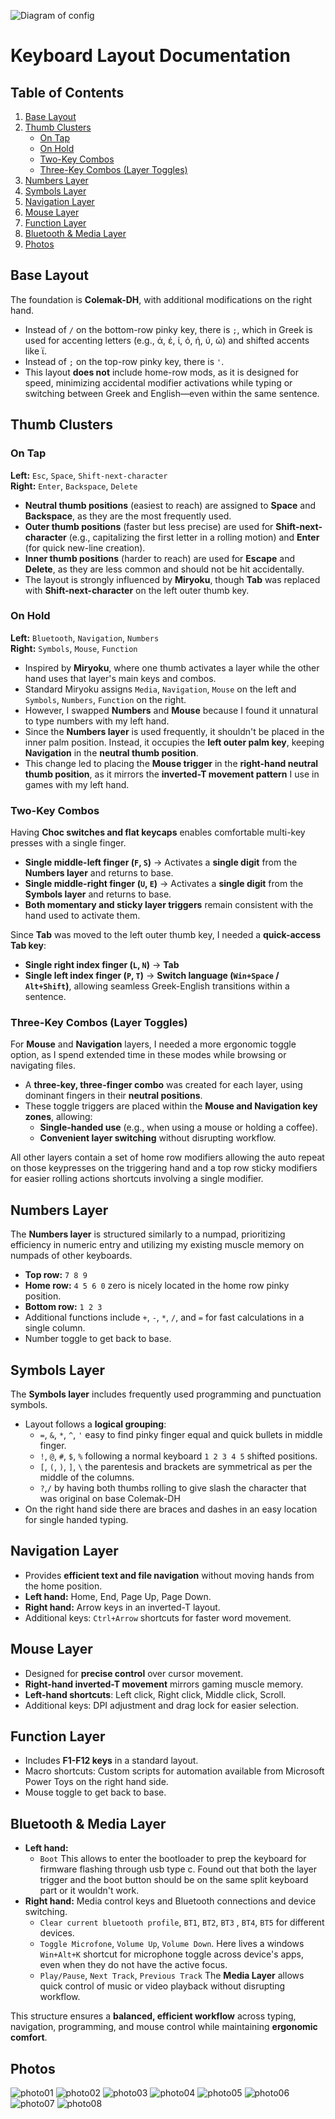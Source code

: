 ![Diagram of config](keymap-drawer/temper.svg)

# Keyboard Layout Documentation

## Table of Contents
1. [Base Layout](#base-layout)
2. [Thumb Clusters](#thumb-clusters)
   - [On Tap](#on-tap)
   - [On Hold](#on-hold)
   - [Two-Key Combos](#two-key-combos)
   - [Three-Key Combos (Layer Toggles)](#three-key-combos-layer-toggles)
3. [Numbers Layer](#numbers-layer)
4. [Symbols Layer](#symbols-layer)
5. [Navigation Layer](#navigation-layer)
6. [Mouse Layer](#mouse-layer)
7. [Function Layer](#function-layer)
8. [Bluetooth & Media Layer](#bluetooth-&-media-layer)
9. [Photos](#photos)

## Base Layout  
The foundation is **Colemak-DH**, with additional modifications on the right hand.  
- Instead of `/` on the bottom-row pinky key, there is `;`, which in Greek is used for accenting letters (e.g., ά, έ, ί, ό, ή, ύ, ώ) and shifted accents like ϊ.  
- Instead of `;` on the top-row pinky key, there is `'`.  
- This layout **does not** include home-row mods, as it is designed for speed, minimizing accidental modifier activations while typing or switching between Greek and English—even within the same sentence.  

## Thumb Clusters  

### On Tap  
**Left:** `Esc`, `Space`, `Shift-next-character`  
**Right:** `Enter`, `Backspace`, `Delete`  

- **Neutral thumb positions** (easiest to reach) are assigned to **Space** and **Backspace**, as they are the most frequently used.  
- **Outer thumb positions** (faster but less precise) are used for **Shift-next-character** (e.g., capitalizing the first letter in a rolling motion) and **Enter** (for quick new-line creation).  
- **Inner thumb positions** (harder to reach) are used for **Escape** and **Delete**, as they are less common and should not be hit accidentally.  
- The layout is strongly influenced by **Miryoku**, though **Tab** was replaced with **Shift-next-character** on the left outer thumb key.  

### On Hold  
**Left:** `Bluetooth`, `Navigation`, `Numbers`  
**Right:** `Symbols`, `Mouse`, `Function`  

- Inspired by **Miryoku**, where one thumb activates a layer while the other hand uses that layer's main keys and combos.  
- Standard Miryoku assigns `Media`, `Navigation`, `Mouse` on the left and `Symbols`, `Numbers`, `Function` on the right.  
- However, I swapped **Numbers** and **Mouse** because I found it unnatural to type numbers with my left hand.  
- Since the **Numbers layer** is used frequently, it shouldn't be placed in the inner palm position. Instead, it occupies the **left outer palm key**, keeping **Navigation** in the **neutral thumb position**.  
- This change led to placing the **Mouse trigger** in the **right-hand neutral thumb position**, as it mirrors the **inverted-T movement pattern** I use in games with my left hand.  

### Two-Key Combos  
Having **Choc switches and flat keycaps** enables comfortable multi-key presses with a single finger.  

- **Single middle-left finger (`F`, `S`)** → Activates a **single digit** from the **Numbers layer** and returns to base.  
- **Single middle-right finger (`U`, `E`)** → Activates a **single digit** from the **Symbols layer** and returns to base.  
- **Both momentary and sticky layer triggers** remain consistent with the hand used to activate them.  

Since **Tab** was moved to the left outer thumb key, I needed a **quick-access Tab key**:  
- **Single right index finger (`L`, `N`)** → **Tab**  
- **Single left index finger (`P`, `T`)** → **Switch language (`Win+Space` / `Alt+Shift`)**, allowing seamless Greek-English transitions within a sentence.  

### Three-Key Combos (Layer Toggles)  
For **Mouse** and **Navigation** layers, I needed a more ergonomic toggle option, as I spend extended time in these modes while browsing or navigating files.  

- A **three-key, three-finger combo** was created for each layer, using dominant fingers in their **neutral positions**.  
- These toggle triggers are placed within the **Mouse and Navigation key zones**, allowing:  
  - **Single-handed use** (e.g., when using a mouse or holding a coffee).  
  - **Convenient layer switching** without disrupting workflow.  

All other layers contain a set of home row modifiers allowing the auto repeat on those keypresses on the triggering hand and a top row sticky modifiers for easier rolling actions shortcuts involving a single modifier.

## Numbers Layer  
The **Numbers layer** is structured similarly to a numpad, prioritizing efficiency in numeric entry and utilizing my existing muscle memory on numpads of other keyboards.  
- **Top row:** `7 8 9`  
- **Home row:** `4 5 6 0` zero is nicely located in the home row pinky position. 
- **Bottom row:** `1 2 3`  
- Additional functions include `+`, `-`, `*`, `/`, and `=` for fast calculations in a single column.
- Number toggle to get back to base.

## Symbols Layer  
The **Symbols layer** includes frequently used programming and punctuation symbols.  
- Layout follows a **logical grouping**:  
  - `=`, `&`, `*`, `^`, `'` easy to find pinky finger equal and quick bullets in middle finger.
  - `!`, `@`, `#`, `$`, `%`  following a normal keyboard `1 2 3 4 5` shifted positions.
  - `[`, `(`, `)`, `]`, `\` the parentesis and brackets are symmetrical as per the middle of the columns.
  - `?`,`/` by having both thumbs rolling to give slash the character that was original on base Colemak-DH
- On the right hand side there are braces and dashes in an easy location for single handed typing.  

## Navigation Layer  
- Provides **efficient text and file navigation** without moving hands from the home position.  
- **Left hand:** Home, End, Page Up, Page Down.  
- **Right hand:** Arrow keys in an inverted-T layout.  
- Additional keys: `Ctrl+Arrow` shortcuts for faster word movement.  

## Mouse Layer  
- Designed for **precise control** over cursor movement.  
- **Right-hand inverted-T movement** mirrors gaming muscle memory.  
- **Left-hand shortcuts**: Left click, Right click, Middle click, Scroll.  
- Additional keys: DPI adjustment and drag lock for easier selection.  

## Function Layer  
- Includes **F1-F12 keys** in a standard layout.  
- Macro shortcuts: Custom scripts for automation available from Microsoft Power Toys on the right hand side.
- Mouse toggle to get back to base. 

## Bluetooth & Media Layer  
- **Left hand:**  
  - `Boot` This allows to enter the bootloader to prep the keyboard for firmware flashing through usb type c. Found out that both the layer trigger and the boot button should be on the same split keyboard part or it wouldn't work.
- **Right hand:** Media control keys and Bluetooth connections and device switching.  
  - `Clear current bluetooth profile`, `BT1`, `BT2`, `BT3` , `BT4`, `BT5` for different devices.
  - `Toggle Microfone`, `Volume Up`, `Volume Down`.  Here lives a windows `Win+Alt+K` shortcut for microphone toggle across device's apps, even when they do not have the active focus. 
  - `Play/Pause`, `Next Track`, `Previous Track` The **Media Layer** allows quick control of music or video playback without disrupting workflow.  

This structure ensures a **balanced, efficient workflow** across typing, navigation, programming, and mouse control while maintaining **ergonomic comfort**.

## Photos
![photo01](photos/IMG_20250310_170347.jpg)
![photo02](photos/IMG_20250310_170352.jpg)
![photo03](photos/IMG_20250310_193301.jpg)
![photo04](photos/IMG_20250310_193310.jpg)
![photo05](photos/IMG_20250310_193332.jpg)
![photo06](photos/IMG_20250310_193345.jpg)
![photo07](photos/IMG_20250310_193424.jpg)
![photo08](photos/IMG_20250310_193434.jpg)
